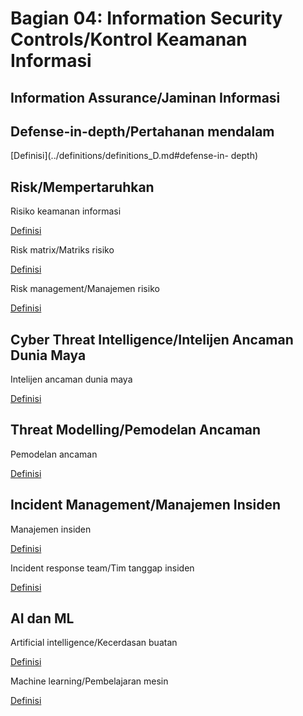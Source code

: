 # Bagian 04: Information Security Controls/Kontrol Keamanan Informasi

## Information Assurance/Jaminan Informasi

## Defense-in-depth/Pertahanan mendalam

[Definisi](../definitions/definitions_D.md#defense-in- depth)

## Risk/Mempertaruhkan

Risiko keamanan informasi

[Definisi](../definitions/definitions_I.md#risiko-keamanan-informasi)

Risk matrix/Matriks risiko

[Definisi](../definitions/definitions_R.md#risk-matrix)

Risk management/Manajemen risiko

[Definisi](../definitions/definitions_R.md#risk-management)

## Cyber Threat Intelligence/Intelijen Ancaman Dunia Maya

Intelijen ancaman dunia maya

[Definisi](../definitions/definitions_C.md#cyber-threat-intelligence)

## Threat Modelling/Pemodelan Ancaman

Pemodelan ancaman

[Definisi](../definitions/definitions_T.md#threat-modelling)

## Incident Management/Manajemen Insiden

Manajemen insiden

[Definisi](../definitions/definitions_I.md#incident-management)

Incident response team/Tim tanggap insiden

[Definisi](../definitions/definitions_I.md#incident-response-team)

## AI dan ML

Artificial intelligence/Kecerdasan buatan

[Definisi](../definitions/definitions_A.md#artificial-intelligence)

Machine learning/Pembelajaran mesin

[Definisi](../definitions/definitions_M.md#machine-learning)
